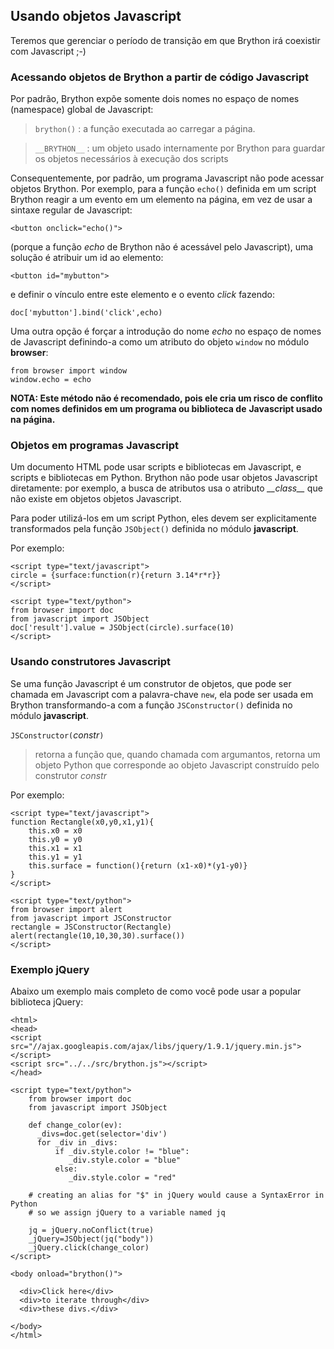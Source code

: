 Usando objetos Javascript
-------------------------

Teremos que gerenciar o período de transição em que Brython irá
coexistir com Javascript ;-)

### Acessando objetos de Brython a partir de código Javascript

Por padrão, Brython expõe somente dois nomes no espaço de nomes
(namespace) global de Javascript:

> `brython()` : a função executada ao carregar a página.

> `__BRYTHON__` : um objeto usado internamente por Brython para
> guardar os objetos necessários à execução dos scripts

Consequentemente, por padrão, um programa Javascript não pode acessar
objetos Brython. Por exemplo, para a função `echo()` definida em um
script Brython reagir a um evento em um elemento na página, em vez de
usar a sintaxe regular de Javascript:

    <button onclick="echo()">

(porque a função _echo_ de Brython não é acessável pelo Javascript),
uma solução é atribuir um id ao elemento:

    <button id="mybutton">

e definir o vínculo entre este elemento e o evento _click_ fazendo:

    doc['mybutton'].bind('click',echo)

Uma outra opção é forçar a introdução do nome _echo_ no espaço de
nomes de Javascript definindo-a como um atributo do objeto `window` no
módulo **browser**:

    from browser import window
    window.echo = echo

**NOTA: Este método não é recomendado, pois ele cria um risco de**
**conflito com nomes definidos em um programa ou biblioteca de**
**Javascript usado na página.**

### Objetos em programas Javascript

Um documento HTML pode usar scripts e bibliotecas em Javascript, e
scripts e bibliotecas em Python. Brython não pode usar objetos
Javascript diretamente: por exemplo, a busca de atributos usa o
atributo _\_\_class\_\__ que não existe em objetos objetos Javascript.

Para poder utilizá-los em um script Python, eles devem ser
explicitamente transformados pela função `JSObject()` definida no
módulo **javascript**.

Por exemplo:

    <script type="text/javascript">
    circle = {surface:function(r){return 3.14*r*r}}
    </script>
    
    <script type="text/python">
    from browser import doc
    from javascript import JSObject
    doc['result'].value = JSObject(circle).surface(10)
    </script>

### Usando construtores Javascript

Se uma função Javascript é um construtor de objetos, que pode ser
chamada em Javascript com a palavra-chave `new`, ela pode ser usada em
Brython transformando-a com a função `JSConstructor()` definida no
módulo **javascript**.

`JSConstructor(`_constr_`)`

> retorna a função que, quando chamada com argumantos, retorna um
> objeto Python que corresponde ao objeto Javascript construído pelo
> construtor _constr_

Por exemplo:

    <script type="text/javascript">
    function Rectangle(x0,y0,x1,y1){
        this.x0 = x0
        this.y0 = y0
        this.x1 = x1
        this.y1 = y1
        this.surface = function(){return (x1-x0)*(y1-y0)}
    }
    </script>
    
    <script type="text/python">
    from browser import alert
    from javascript import JSConstructor
    rectangle = JSConstructor(Rectangle)
    alert(rectangle(10,10,30,30).surface())
    </script>

### Exemplo jQuery

Abaixo um exemplo mais completo de como você pode usar a popular
biblioteca jQuery:

    <html>
    <head>
    <script src="//ajax.googleapis.com/ajax/libs/jquery/1.9.1/jquery.min.js">
    </script>
    <script src="../../src/brython.js"></script>
    </head>
    
    <script type="text/python">
        from browser import doc
        from javascript import JSObject
        
        def change_color(ev):
          _divs=doc.get(selector='div')
          for _div in _divs:
              if _div.style.color != "blue":
                 _div.style.color = "blue"
              else:
                 _div.style.color = "red"
        
        # creating an alias for "$" in jQuery would cause a SyntaxError in Python
        # so we assign jQuery to a variable named jq

        jq = jQuery.noConflict(true)
        _jQuery=JSObject(jq("body"))
        _jQuery.click(change_color)    
    </script>
    
    <body onload="brython()">

      <div>Click here</div>
      <div>to iterate through</div>
      <div>these divs.</div>
     
    </body>
    </html>
